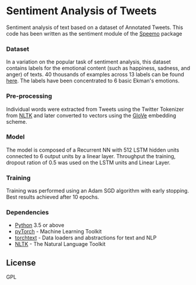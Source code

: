 # Sentiment Analysis of Tweets

Sentiment analysis of text based on a dataset of Annotated Tweets. This code has been written as the sentiment module of the [Speemo] package


### Dataset

In a variation on the popular task of sentiment analysis, this dataset contains labels for the emotional content (such as happiness, sadness, and anger) of texts. 40 thousands of examples across 13 labels can be found [here]. The labels have been concentrated to 6 basic Ekman's emotions.

### Pre-processing

Individual words were extracted from Tweets using the Twitter Tokenizer from [NLTK] and later converted to vectors using the [GloVe] embedding scheme.

### Model

The model is composed of a Recurrent NN with 512 LSTM hidden units connected to 6 output units by a linear layer. Throughput the training, dropout ration of 0.5 was used on the LSTM units and Linear Layer.

### Training

Training was performed using an Adam SGD algorithm with early stopping. Best results achieved after 10 epochs.

### Dependencies
* [Python] 3.5 or above
* [pyTorch] - Machine Learning Toolkit
* [torchtext] - Data loaders and abstractions for text and NLP
* [NLTK] - The Natural Language Toolkit



License
----

GPL


[//]: # (These are reference links used in the body of this note and get stripped out when the markdown processor does its job. There is no need to format nicely because it shouldn't be seen. Thanks SO - http://stackoverflow.com/questions/4823468/store-comments-in-markdown-syntax)


   [Python]: <https://www.python.org/>
   [here]: <https://data.world/crowdflower/sentiment-analysis-in-text>
   [Speemo]: <https://github.com/TSM-Hackers/speemo>
   [NLTK]: <http://www.nltk.org/>
   [GloVe]: <https://nlp.stanford.edu/projects/glove/>
   [pyTorch]: <http://pytorch.org/>
   [torchtext]: <https://github.com/pytorch/text>
